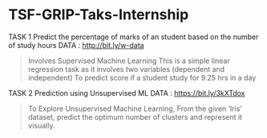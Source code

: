 # TSF-GRIP-Taks-Internship

TASK 1
Predict the percentage of marks of an student based on the number of study hours
 DATA : http://bit.ly/w-data

> Involves Supervised Machine Learning 
> This is a simple linear regression task as it involves two variables (dependent and independent)
> To predict score if a student study for 9.25 hrs in a day


TASK 2
Prediction using Unsupervised ML
  DATA : https://bit.ly/3kXTdox
  
  > To Explore Unsupervised Machine Learning, From the given ‘Iris’ dataset, predict the optimum number of clusters and represent it visually.
 
